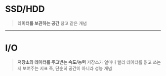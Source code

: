 # SSD/HDD
> **데이터를 보관하는 공간**
> 창고 같은 개념

---
# I/O
> **저장소와 데이터를 주고받는 속도/능력**
> 저장소가 얼마나 빨리 데이터를 읽고 쓰는지 보여주는 지표
> 즉, 단순히 공간이 아니라 성능 개념